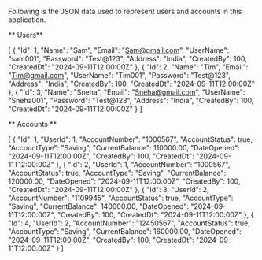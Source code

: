 Following is the JSON data used to represent users and accounts in this application.

**  Users** 

[
    {
        "Id": 1,
        "Name": "Sam",
        "Email": "Sam@gmail.com",
        "UserName": "sam001",
        "Password": "Test@123",
        "Address": "India",
        "CreatedBy": 100,
        "CreatedDt": "2024-09-11T12:00:00Z"
    },
    {
        "Id": 2,
        "Name": "Tim",
        "Email": "Tim@gmail.com",
        "UserName": "Tim001",
        "Password": "Test@123",
        "Address": "India",
        "CreatedBy": 100,
        "CreatedDt": "2024-09-11T12:00:00Z"
    },
    {
        "Id": 3,
        "Name": "Sneha",
        "Email": "Sneha@gmail.com",
        "UserName": "Sneha001",
        "Password": "Test@123",
        "Address": "India",
        "CreatedBy": 100,
        "CreatedDt": "2024-09-11T12:00:00Z"
    }
]

** Accounts **

[
    {
        "Id": 1,
        "UserId": 1,
        "AccountNumber": "1000567",
        "AccountStatus": true,
        "AccountType": "Saving",
        "CurrentBalance": 110000.00,
        "DateOpened": "2024-09-11T12:00:00Z",
        "CreatedBy": 100,
        "CreatedDt": "2024-09-11T12:00:00Z"
    },
    {
        "Id": 2,
        "UserId": 1,
        "AccountNumber": "1000567",
        "AccountStatus": true,
        "AccountType": "Saving",
        "CurrentBalance": 120000.00,
        "DateOpened": "2024-09-11T12:00:00Z",
        "CreatedBy": 100,
        "CreatedDt": "2024-09-11T12:00:00Z"
    },
    {
        "Id": 3,
        "UserId": 2,
        "AccountNumber": "1109945",
        "AccountStatus": true,
        "AccountType": "Saving",
        "CurrentBalance": 140000.00,
        "DateOpened": "2024-09-11T12:00:00Z",
        "CreatedBy": 100,
        "CreatedDt": "2024-09-11T12:00:00Z"
    },
    {
        "Id": 4,
        "UserId": 2,
        "AccountNumber": "12450567",
        "AccountStatus": true,
        "AccountType": "Saving",
        "CurrentBalance": 160000.00,
        "DateOpened": "2024-09-11T12:00:00Z",
        "CreatedBy": 100,
        "CreatedDt": "2024-09-11T12:00:00Z"
    }
]
